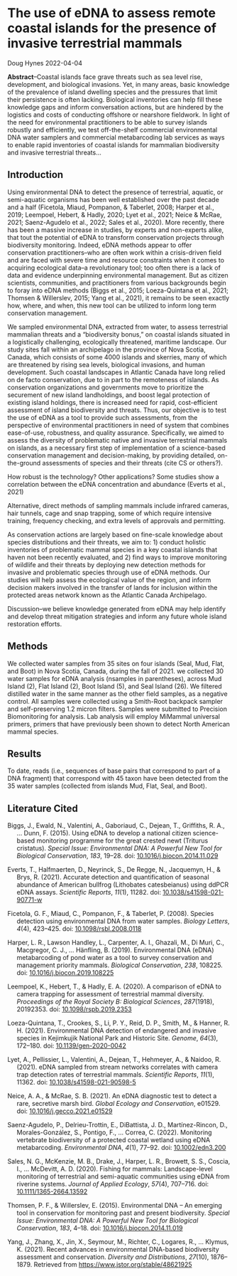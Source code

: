 The use of eDNA to assess remote coastal islands for the presence of
invasive terrestrial mammals
================
Doug Hynes
2022-04-04

**Abstract**–Coastal islands face grave threats such as sea level rise,
development, and biological invasions. Yet, in many areas, basic
knowledge of the prevalence of island dwelling species and the pressures
that limit their persistence is often lacking. Biological inventories
can help fill these knowledge gaps and inform conversation actions, but
are hindered by the logistics and costs of conducting offshore or
nearshore fieldwork. In light of the need for environmental
practitioners to be able to survey islands robustly and efficiently, we
test off-the-shelf commercial environmental DNA water samplers and
commercial metabarcoding lab services as ways to enable rapid
inventories of coastal islands for mammalian biodiversity and invasive
terrestrial threats…

## Introduction

Using environmental DNA to detect the presence of terrestrial, aquatic,
or semi-aquatic organisms has been well established over the past decade
and a half (Ficetola, Miaud, Pompanon, & Taberlet, 2008; Harper et al.,
2019; Leempoel, Hebert, & Hadly, 2020; Lyet et al., 2021; Neice & McRae,
2021; Saenz-Agudelo et al., 2022; Sales et al., 2020). More recently,
there has been a massive increase in studies, by experts and non-experts
alike, that tout the potential of eDNA to transform conservation
projects through biodiversity monitoring. Indeed, eDNA methods appear to
offer conservation practitioners–who are often work within a
crisis-driven field and are faced with severe time and resource
constraints when it comes to acquiring ecological data–a revolutionary
tool; too often there is a lack of data and evidence underpinning
environmental management. But as citizen scientists, communities, and
practitioners from various backgrounds begin to foray into eDNA methods
(Biggs et al., 2015; Loeza-Quintana et al., 2021; Thomsen & Willerslev,
2015; Yang et al., 2021), it remains to be seen exactly how, where, and
when, this new tool can be utilized to inform long term conservation
management.

We sampled environmental DNA, extracted from water, to assess
terrestrial mammalian threats and a “biodiversity bonus,” on coastal
islands situated in a logistically challenging, ecologically threatened,
maritime landscape. Our study sites fall within an archipelago in the
province of Nova Scotia, Canada, which consists of some 4000 islands and
skerries, many of which are threatened by rising sea levels, biological
invasions, and human development. Such coastal landscapes in Atlantic
Canada have long relied on de facto conservation, due to in part to the
remoteness of islands. As conservation organizations and governments
move to prioritize the securement of new island landholdings, and boost
legal protection of existing island holdings, there is increased need
for rapid, cost-efficient assessment of island biodiversity and threats.
Thus, our objective is to test the use of eDNA as a tool to provide such
assessments, from the perspective of environmental practitioners in need
of system that combines ease-of-use, robustness, and quality assurance.
Specifically, we aimed to assess the diversity of problematic native and
invasive terrestrial mammals on islands, as a necessary first step of
implementation of a science-based conservation management and
decision-making, by providing detailed, on-the-ground assessments of
species and their threats (cite CS or others?).

How robust is the technology? Other applications? Some studies show a
correlation between the eDNA concentration and abundance (Everts et al.,
2021)

Alternative, direct methods of sampling mammals include infrared
cameras, hair tunnels, cage and snap trapping, some of which require
intensive training, frequency checking, and extra levels of approvals
and permitting.

As conservation actions are largely based on fine-scale knowledge about
species distributions and their threats, we aim to: 1) conduct holistic
inventories of problematic mammal species in a key coastal islands that
haven not been recently evaluated, and 2) find ways to improve
monitoring of wildlife and their threats by deploying new detection
methods for invasive and problematic species through use of eDNA
methods. Our studies will help assess the ecological value of the
region, and inform decision makers involved in the transfer of lands for
inclusion within the protected areas network known as the Atlantic
Canada Archipelago.

Discussion–we believe knowledge generated from eDNA may help identify
and develop threat mitigation strategies and inform any future whole
island restoration efforts.

## Methods

We collected water samples from 35 sites on four islands (Seal, Mud,
Flat, and Boot) in Nova Scotia, Canada, during the fall of 2021. we
collected 30 water samples for eDNA analysis (nsamples in parentheses),
across Mud Island (2), Flat Island (2), Boot Island (5), and Seal Island
(26). We filtered distilled water in the same manner as the other field
samples, as a negative control. All samples were collected using a
Smith-Root backpack sampler and self-preserving 1.2 micron filters.
Samples were submitted to Precision Biomonitoring for analysis. Lab
analysis will employ MiMammal universal primers, primers that have
previously been shown to detect North American mammal species.

## Results

To date, reads (i.e., sequences of base pairs that correspond to part of
a DNA fragment) that correspond with 45 taxon have been detected from
the 35 water samples (collected from islands Mud, Flat, Seal, and Boot).

## Literature Cited

<div id="refs" class="references csl-bib-body hanging-indent"
line-spacing="2">

<div id="ref-biggs_using_2015" class="csl-entry">

Biggs, J., Ewald, N., Valentini, A., Gaboriaud, C., Dejean, T.,
Griffiths, R. A., … Dunn, F. (2015). Using <span
class="nocase">eDNA</span> to develop a national citizen science-based
monitoring programme for the great crested newt (Triturus cristatus).
*Special Issue: Environmental DNA: A Powerful New Tool for Biological
Conservation*, *183*, 19–28. doi:
[10.1016/j.biocon.2014.11.029](https://doi.org/10.1016/j.biocon.2014.11.029)

</div>

<div id="ref-everts_accurate_2021" class="csl-entry">

Everts, T., Halfmaerten, D., Neyrinck, S., De Regge, N., Jacquemyn, H.,
& Brys, R. (2021). Accurate detection and quantification of seasonal
abundance of American bullfrog (Lithobates catesbeianus) using <span
class="nocase">ddPCR</span> <span class="nocase">eDNA</span> assays.
*Scientific Reports*, *11*(1), 11282. doi:
[10.1038/s41598-021-90771-w](https://doi.org/10.1038/s41598-021-90771-w)

</div>

<div id="ref-ficetola_species_2008" class="csl-entry">

Ficetola, G. F., Miaud, C., Pompanon, F., & Taberlet, P. (2008). Species
detection using environmental DNA from water samples. *Biology Letters*,
*4*(4), 423–425. doi:
[10.1098/rsbl.2008.0118](https://doi.org/10.1098/rsbl.2008.0118)

</div>

<div id="ref-harper_environmental_2019" class="csl-entry">

Harper, L. R., Lawson Handley, L., Carpenter, A. I., Ghazali, M., Di
Muri, C., Macgregor, C. J., … Hänfling, B. (2019). Environmental DNA
(<span class="nocase">eDNA</span>) metabarcoding of pond water as a tool
to survey conservation and management priority mammals. *Biological
Conservation*, *238*, 108225. doi:
[10.1016/j.biocon.2019.108225](https://doi.org/10.1016/j.biocon.2019.108225)

</div>

<div id="ref-leempoel_comparison_2020" class="csl-entry">

Leempoel, K., Hebert, T., & Hadly, E. A. (2020). A comparison of <span
class="nocase">eDNA</span> to camera trapping for assessment of
terrestrial mammal diversity. *Proceedings of the Royal Society B:
Biological Sciences*, *287*(1918), 20192353. doi:
[10.1098/rspb.2019.2353](https://doi.org/10.1098/rspb.2019.2353)

</div>

<div id="ref-loeza-quintana_environmental_2021" class="csl-entry">

Loeza-Quintana, T., Crookes, S., Li, P. Y., Reid, D. P., Smith, M., &
Hanner, R. H. (2021). Environmental DNA detection of endangered and
invasive species in Kejimkujik National Park and Historic Site.
*Genome*, *64*(3), 172–180. doi:
[10.1139/gen-2020-0042](https://doi.org/10.1139/gen-2020-0042)

</div>

<div id="ref-lyet_edna_2021" class="csl-entry">

Lyet, A., Pellissier, L., Valentini, A., Dejean, T., Hehmeyer, A., &
Naidoo, R. (2021). <span class="nocase">eDNA</span> sampled from stream
networks correlates with camera trap detection rates of terrestrial
mammals. *Scientific Reports*, *11*(1), 11362. doi:
[10.1038/s41598-021-90598-5](https://doi.org/10.1038/s41598-021-90598-5)

</div>

<div id="ref-neice_edna_2021" class="csl-entry">

Neice, A. A., & McRae, S. B. (2021). An <span class="nocase">eDNA</span>
diagnostic test to detect a rare, secretive marsh bird. *Global Ecology
and Conservation*, e01529. doi:
[10.1016/j.gecco.2021.e01529](https://doi.org/10.1016/j.gecco.2021.e01529)

</div>

<div id="ref-saenz-agudelo_monitoring_2022" class="csl-entry">

Saenz-Agudelo, P., Delrieu-Trottin, E., DiBattista, J. D.,
Martínez-Rincon, D., Morales-González, S., Pontigo, F., … Correa, C.
(2022). Monitoring vertebrate biodiversity of a protected coastal
wetland using <span class="nocase">eDNA</span> metabarcoding.
*Environmental DNA*, *4*(1), 77–92. doi:
[10.1002/edn3.200](https://doi.org/10.1002/edn3.200)

</div>

<div id="ref-sales_fishing_2020" class="csl-entry">

Sales, N. G., McKenzie, M. B., Drake, J., Harper, L. R., Browett, S. S.,
Coscia, I., … McDevitt, A. D. (2020). Fishing for mammals:
Landscape-level monitoring of terrestrial and semi-aquatic communities
using <span class="nocase">eDNA</span> from riverine systems. *Journal
of Applied Ecology*, *57*(4), 707–716. doi:
[10.1111/1365-2664.13592](https://doi.org/10.1111/1365-2664.13592)

</div>

<div id="ref-thomsen_environmental_2015" class="csl-entry">

Thomsen, P. F., & Willerslev, E. (2015). Environmental DNA – An emerging
tool in conservation for monitoring past and present biodiversity.
*Special Issue: Environmental DNA: A Powerful New Tool for Biological
Conservation*, *183*, 4–18. doi:
[10.1016/j.biocon.2014.11.019](https://doi.org/10.1016/j.biocon.2014.11.019)

</div>

<div id="ref-yang_recent_2021" class="csl-entry">

Yang, J., Zhang, X., Jin, X., Seymour, M., Richter, C., Logares, R., …
Klymus, K. (2021). Recent advances in environmental DNA-based
biodiversity assessment and conservation. *Diversity and Distributions*,
*27*(10), 1876–1879. Retrieved from
<https://www.jstor.org/stable/48621925>

</div>

</div>
